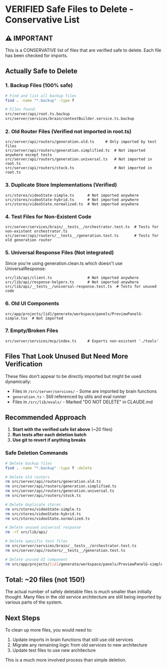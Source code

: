 # VERIFIED Safe Files to Delete - Conservative List

## ⚠️ IMPORTANT
This is a CONSERVATIVE list of files that are verified safe to delete. Each file has been checked for imports.

## Actually Safe to Delete

### 1. Backup Files (100% safe)
```bash
# Find and list all backup files
find . -name "*.backup" -type f

# Files found:
src/server/api/root.ts.backup
src/server/services/brain/contextBuilder.service.ts.backup
```

### 2. Old Router Files (Verified not imported in root.ts)
```
src/server/api/routers/generation.old.ts     # Only imported by test files
src/server/api/routers/generation.simplified.ts  # Not imported anywhere except tests
src/server/api/routers/generation.universal.ts   # Not imported in root.ts
src/server/api/routers/stock.ts                  # Not imported in root.ts
```

### 3. Duplicate Store Implementations (Verified)
```
src/stores/videoState-simple.ts      # Not imported anywhere
src/stores/videoState-hybrid.ts      # Not imported anywhere  
src/stores/videoState.normalized.ts  # Not imported anywhere
```

### 4. Test Files for Non-Existent Code
```
src/server/services/brain/__tests__/orchestrator.test.ts  # Tests for non-existent orchestrator.ts
src/server/api/routers/__tests__/generation.test.ts       # Tests for old generation router
```

### 5. Universal Response Files (Not integrated)
Since you're using generation.clean.ts which doesn't use UniversalResponse:
```
src/lib/api/client.ts                # Not imported anywhere
src/lib/api/response-helpers.ts      # Not imported anywhere
src/lib/api/__tests__/universal-response.test.ts  # Tests for unused code
```

### 6. Old UI Components
```
src/app/projects/[id]/generate/workspace/panels/PreviewPanelG-simple.tsx  # Not imported
```

### 7. Empty/Broken Files
```
src/server/services/mcp/index.ts     # Exports non-existent './tools'
```

## Files That Look Unused But Need More Verification

These files don't appear to be directly imported but might be used dynamically:
- Files in `/src/server/services/` - Some are imported by brain functions
- `generation.ts` - Still referenced by utils and eval runner
- Files in `/src/lib/evals/` - Marked "DO NOT DELETE" in CLAUDE.md

## Recommended Approach

1. **Start with the verified safe list above** (~20 files)
2. **Run tests after each deletion batch**
3. **Use git to revert if anything breaks**

### Safe Deletion Commands
```bash
# Delete backup files
find . -name "*.backup" -type f -delete

# Delete old routers
rm src/server/api/routers/generation.old.ts
rm src/server/api/routers/generation.simplified.ts
rm src/server/api/routers/generation.universal.ts
rm src/server/api/routers/stock.ts

# Delete duplicate stores
rm src/stores/videoState-simple.ts
rm src/stores/videoState-hybrid.ts
rm src/stores/videoState.normalized.ts

# Delete unused universal response
rm -rf src/lib/api/

# Delete specific test files
rm src/server/services/brain/__tests__/orchestrator.test.ts
rm src/server/api/routers/__tests__/generation.test.ts

# Delete unused UI component
rm src/app/projects/[id]/generate/workspace/panels/PreviewPanelG-simple.tsx
```

## Total: ~20 files (not 150!)

The actual number of safely deletable files is much smaller than initially thought. Many files in the old service architecture are still being imported by various parts of the system.

## Next Steps

To clean up more files, you would need to:
1. Update imports in brain functions that still use old services
2. Migrate any remaining logic from old services to new architecture
3. Update test files to use new architecture

This is a much more involved process than simple deletion.